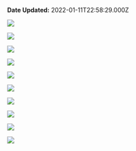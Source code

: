 **Date Updated:** 2022-01-11T22:58:29.000Z

![](https://s3.amazonaws.com/cdn.freshdesk.com/data/helpdesk/attachments/production/48176871689/original/peByrUfcYa23zwXSch4AZaAeGCDob4thxg.png?1641577213)

![](https://s3.amazonaws.com/cdn.freshdesk.com/data/helpdesk/attachments/production/48177885146/original/kfxtRoMZQWTADld_eOCvOv5eyFC1gfRLtw.png?1641921625)

![](https://s3.amazonaws.com/cdn.freshdesk.com/data/helpdesk/attachments/production/48177885231/original/BvpPWJcq_dcLPMW2smYWh0JKeFjLp4TfYA.png?1641921637)

  
![](https://s3.amazonaws.com/cdn.freshdesk.com/data/helpdesk/attachments/production/48177888255/original/o5iENKNpimd2PaahYkPJLYxtUO_Z4oDevA.png?1641922031)

  
![](https://s3.amazonaws.com/cdn.freshdesk.com/data/helpdesk/attachments/production/48177888316/original/VhziGQIIRFwg-P7PmgqXla0EBCD9Ri8Rbw.png?1641922041)

  
![](https://s3.amazonaws.com/cdn.freshdesk.com/data/helpdesk/attachments/production/48177888409/original/fSG_Aw2eGT7DrZYv2nlLrPXLcQTr9-qtoA.png?1641922061)

  
![](https://s3.amazonaws.com/cdn.freshdesk.com/data/helpdesk/attachments/production/48177888443/original/wa4sYboqgILKyIbLpO8kyv9O669Wpz2eig.png?1641922073)

  
![](https://s3.amazonaws.com/cdn.freshdesk.com/data/helpdesk/attachments/production/48177888552/original/rz8SHhbG5PDIIjj9a5ujsSuEcu-DIbFlGQ.png?1641922086)

  
![](https://s3.amazonaws.com/cdn.freshdesk.com/data/helpdesk/attachments/production/48177888611/original/OMCMdYkO0oiVW7Oz3wD1ky1wvjB4WQfU6A.png?1641922096)

  
![](https://s3.amazonaws.com/cdn.freshdesk.com/data/helpdesk/attachments/production/48177888642/original/f5uschBP7rIcQhyMv754aXS9bhKHXltfrQ.png?1641922105)